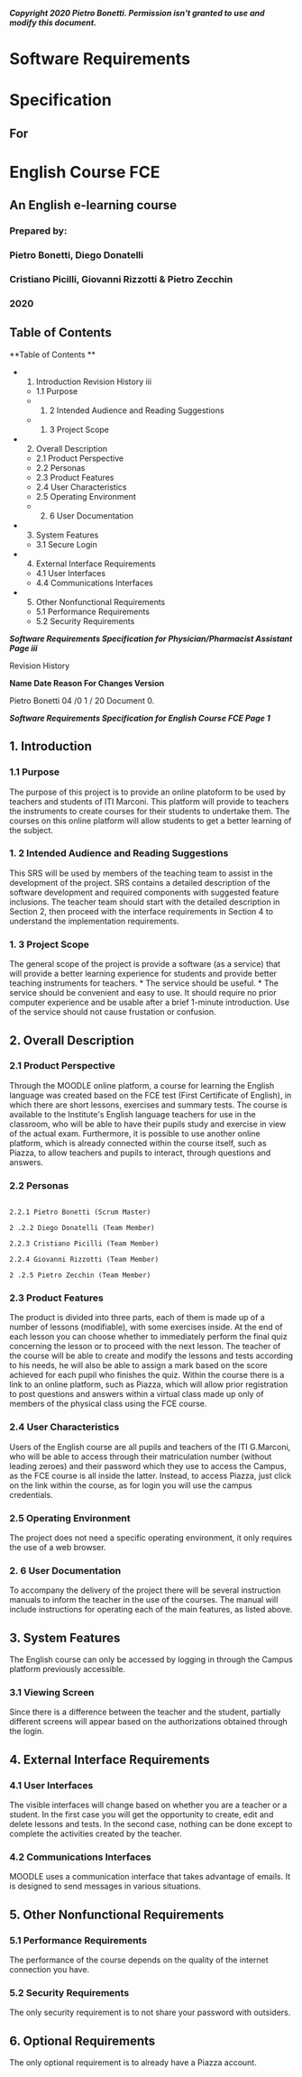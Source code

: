 **_Copyright  2020 Pietro Bonetti. Permission isn't granted to use and modify this document._**

# Software Requirements

# Specification

## For

# English Course FCE

## An English e-learning course

### Prepared by:

### Pietro Bonetti, Diego Donatelli

### Cristiano Picilli, Giovanni Rizzotti & Pietro Zecchin

### 2020

## Table of Contents

**Table of Contents **

- 1. Introduction Revision History iii
   - 1.1 Purpose
   - 1. 2 Intended Audience and Reading Suggestions
   - 1. 3 Project Scope
- 2. Overall Description
   - 2.1 Product Perspective
   - 2.2 Personas
   - 2.3 Product Features
   - 2.4 User Characteristics
   - 2.5 Operating Environment
   - 2. 6 User Documentation
- 3. System Features
   - 3.1 Secure Login
- 4. External Interface Requirements
   - 4.1 User Interfaces
   - 4.4 Communications Interfaces
- 5. Other Nonfunctional Requirements
   - 5.1 Performance Requirements
   - 5.2 Security Requirements


**_Software Requirements Specification for Physician/Pharmacist Assistant Page iii_**

Revision History

**Name Date Reason For Changes Version**

Pietro Bonetti 04 /0 1 / 20 Document 0.


**_Software Requirements Specification for English Course FCE Page 1_**

## 1. Introduction

### 1.1 Purpose

The purpose of this project is to provide an online platoform to be used by teachers and students of
ITI Marconi. This platform will provide to teachers the instruments to create courses for their
students to undertake them. The courses on this online platform will allow students to get a better
learning of the subject.

### 1. 2 Intended Audience and Reading Suggestions

This SRS will be used by members of the teaching team to assist in the development of the
project.
SRS contains a detailed description of the software development and required components with
suggested feature inclusions.
The teacher team should start with the detailed description in Section 2, then proceed with the
interface requirements in Section 4 to understand the implementation requirements.

### 1. 3 Project Scope

The general scope of the project is provide a software (as a service) that will provide a better
learning experience for students and provide better teaching instruments for teachers. * The
service should be useful. * The service should be convenient and easy to use. It should require no
prior computer experience and be usable after a brief 1-minute introduction. Use of the service
should not cause frustation or confusion.

## 2. Overall Description

### 2.1 Product Perspective

Through the MOODLE online platform, a course for learning the English language was created
based on the FCE test (First Certificate of English), in which there are short lessons, exercises and
summary tests.
The course is available to the Institute's English language teachers for use in the classroom, who
will be able to have their pupils study and exercise in view of the actual exam.
Furthermore, it is possible to use another online platform, which is already connected within the
course itself, such as Piazza, to allow teachers and pupils to interact, through questions and
answers.

### 2.2 Personas

```

2.2.1 Pietro Bonetti (Scrum Master)
```

```
2 .2.2 Diego Donatelli (Team Member)
```

```
2.2.3 Cristiano Picilli (Team Member)
```

```
2.2.4 Giovanni Rizzotti (Team Member)
```

```
2 .2.5 Pietro Zecchin (Team Member)
```

### 2.3 Product Features

The product is divided into three parts, each of them is made up of a number of lessons
(modifiable), with some exercises inside. At the end of each lesson you can choose whether to
immediately perform the final quiz concerning the lesson or to proceed with the next lesson. The
teacher of the course will be able to create and modify the lessons and tests according to his
needs, he will also be able to assign a mark based on the score achieved for each pupil who
finishes the quiz.
Within the course there is a link to an online platform, such as Piazza, which will allow prior
registration to post questions and answers within a virtual class made up only of members of the
physical class using the FCE course.

### 2.4 User Characteristics

Users of the English course are all pupils and teachers of the ITI G.Marconi, who will be able to
access through their matriculation number (without leading zeroes) and their password which they
use to access the Campus, as the FCE course is all inside the latter. Instead, to access Piazza,
just click on the link within the course, as for login you will use the campus credentials.

### 2.5 Operating Environment

The project does not need a specific operating environment, it only requires the use of a web
browser.

### 2. 6 User Documentation

To accompany the delivery of the project there will be several instruction manuals to inform the
teacher in the use of the courses. The manual will include instructions for operating each of the
main features, as listed above.

## 3. System Features

The English course can only be accessed by logging in through the Campus platform previously
accessible.

### 3.1 Viewing Screen

Since there is a difference between the teacher and the student, partially different screens will
appear based on the authorizations obtained through the login.

## 4. External Interface Requirements

### 4.1 User Interfaces

The visible interfaces will change based on whether you are a teacher or a student. In the first case
you will get the opportunity to create, edit and delete lessons and tests. In the second case,
nothing can be done except to complete the activities created by the teacher.

### 4.2 Communications Interfaces

MOODLE uses a communication interface that takes advantage of emails. It is designed to send
messages in various situations.

## 5. Other Nonfunctional Requirements

### 5.1 Performance Requirements

The performance of the course depends on the quality of the internet connection you have.

### 5.2 Security Requirements

The only security requirement is to not share your password with outsiders.

## 6. Optional Requirements

The only optional requirement is to already have a Piazza account.
